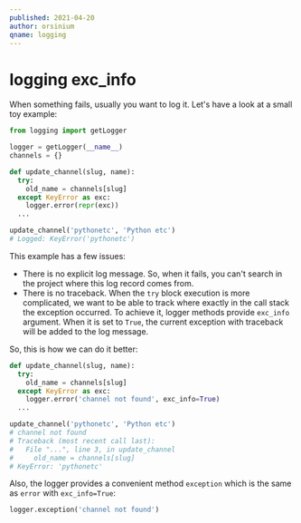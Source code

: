 ```yaml
---
published: 2021-04-20
author: orsinium
qname: logging
---
```


# logging exc_info

When something fails, usually you want to log it. Let's have a look at a small toy example:

```python
from logging import getLogger

logger = getLogger(__name__)
channels = {}

def update_channel(slug, name):
  try:
    old_name = channels[slug]
  except KeyError as exc:
    logger.error(repr(exc))
  ...

update_channel('pythonetc', 'Python etc')
# Logged: KeyError('pythonetc')
```

This example has a few issues:

+ There is no explicit log message. So, when it fails, you can't search in the project where this log record comes from.
+ There is no traceback. When the `try` block execution is more complicated, we want to be able to track where exactly in the call stack the exception occurred. To achieve it, logger methods provide `exc_info` argument. When it is set to `True`, the current exception with traceback will be added to the log message.

So, this is how we can do it better:

```python
def update_channel(slug, name):
  try:
    old_name = channels[slug]
  except KeyError as exc:
    logger.error('channel not found', exc_info=True)
  ...

update_channel('pythonetc', 'Python etc')
# channel not found
# Traceback (most recent call last):
#   File "...", line 3, in update_channel
#     old_name = channels[slug]
# KeyError: 'pythonetc'
```

Also, the logger provides a convenient method `exception` which is the same as `error` with `exc_info=True`:

```python
logger.exception('channel not found')
```
